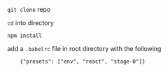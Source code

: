 ```git clone``` repo

```cd``` into directory

```npm install```

add a ```.babelrc``` file in root directory with the following 
```
    {"presets": ["env", "react", "stage-0"]}
```
